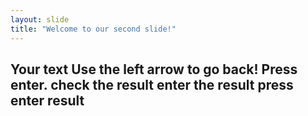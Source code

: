 ```yaml
---
layout: slide
title: "Welcome to our second slide!"
---
```

Your text
Use the left arrow to go back!
Press enter.
check the result
enter the result
press enter
result
----
